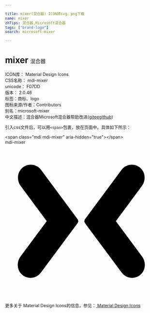 ```yaml
---

title: mixer(混合器) ICON转svg、png下载
name: mixer
zhTips: 混合器,Microsoft混合器
tags: ["brand-logo"]
search: microsoft-mixer

---
```


# mixer  <small style="font-size: 60%;font-weight: 100">混合器</small>


<div class="detail-page">
<p>
<span>
ICON库：
<span class="badge-secondary badge">Material Design Icons</span> 
</span>
<br/>
<span>
CSS名称：
<span class="badge-secondary badge">mdi-mixer</span> 
</span>
<br/>
<span>
unicode：
<span class="badge-secondary badge">F07DD</span> 
<copy-btn content='F07DD' btn-title=""></copy-btn>
<copy-btn :content='String.fromCodePoint(parseInt("F07DD", 16))' btn-title="复制U"></copy-btn>
</span>
<br/>
<span>
版本：
<span class="badge-secondary badge">2.0.46</span> 
</span><br/><span>标签：<span class="badge-light badge"><router-link to="/tags/brand-logo.html">商标、logo</router-link></span></span>
<br/>
<span>图标来源/作者：<span class="badge-light badge">Contributors</span></span> 
<br/>
<span>别名：<span class="badge-light badge">microsoft-mixer</span></span><br/><span class="zh-detail">中文描述：<span class="badge-primary badge">混合器</span><span class="badge-primary badge">Microsoft混合器</span><span class="help-link"><span>帮助改进</span>(<a href="https://gitee.com/liuwave/icon-helper/edit/master/json/material/mixer.json" target="_blank" rel="noopener noreferrer">gitee</a><a href="https://github.com/liuwave/icon-helper/edit/master/json/material/mixer.json" target="_blank" rel="noopener noreferrer">github</a></span>)</span><br/>
</p>
</div>
<div class="alert alert-dark">
  <i class="mdi mdi-mixer mdi-48px"></i>
  <i class="mdi mdi-mixer mdi-36px"></i>
  <i class="mdi mdi-mixer mdi-24px"></i>
  <i class="mdi mdi-mixer mdi-18px"></i>
</div>
<div>
  <p>引入css文件后，可以用<code>&lt;span&gt;</code>包裹，放在页面中。具体如下所示：    
  </p>
  <div class="alert alert-primary" style="font-size: 14px">
    &lt;span class="mdi mdi-mixer" aria-hidden="true"&gt;&lt;/span&gt;
    <copy-btn content='<span class="mdi mdi-mixer" aria-hidden="true"></span>'></copy-btn>
  </div>
  <div class="alert alert-secondary">
    <i class="mdi mdi-mixer"
    style="font-size: 24px"
    aria-hidden="true"></i> mdi-mixer
    <copy-btn content="mdi-mixer" btn-title="复制图标名称"></copy-btn>
  </div>
</div>
<div id="svg" class="svg-wrap">
<svg xmlns="http://www.w3.org/2000/svg" viewBox="0 0 24 24"><path d="M5.68,3.96L11.41,11.65C11.55,11.84 11.55,12.1 11.41,12.29L5.65,20L5.5,20.18C4.76,21 3.47,21.07 2.64,20.31C1.85,19.59 1.79,18.37 2.43,17.5L6.56,11.97L2.46,6.47C1.83,5.62 1.88,4.39 2.67,3.67L2.82,3.54C3.73,2.87 5,3.05 5.68,3.96M18.32,3.96C19,3.05 20.27,2.87 21.18,3.54L21.33,3.67C22.12,4.39 22.17,5.61 21.54,6.47L17.44,11.97L21.57,17.5C22.21,18.36 22.15,19.59 21.36,20.31C20.53,21.07 19.24,21 18.5,20.18L18.35,20L12.59,12.29C12.45,12.1 12.45,11.84 12.59,11.65L18.32,3.96Z" /></svg>
</div>
<detail full-name='mdi-mixer'></detail>
    
<div><p>更多关于 Material Design Icons的信息，参见：<a target="_blank" href="https://iconhelper.cn/material.html"> Material Design Icons</a>
</p></div>
